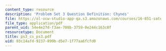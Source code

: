 ```yaml
---
content_type: resource
description: 'Problem Set 3 Question Definition: Chynes'
file: https://ol-ocw-studio-app-qa.s3.amazonaws.com/courses/16-851-satellite-engineering-fall-2003/93c14afd9237899bd5e71f77aa6fcfd0_ps3_cs_ps3.pdf
file_type: application/pdf
parent_uid: 54e4e27d-f3ae-708b-3759-0e244c163c0f
resourcetype: Document
title: ps3_cs_ps3.pdf
uid: 93c14afd-9237-899b-d5e7-1f77aa6fcfd0
---
```

